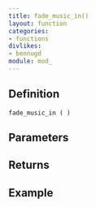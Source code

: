 ```yaml
---
title: fade_music_in()
layout: function
categories:
- functions
divlikes:
- bennugd
module: mod_
---
```


## Definition

    fade_music_in ( )

## Parameters

## Returns

## Example
